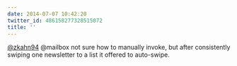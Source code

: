 ```yaml
---
date: 2014-07-07 10:42:20
twitter_id: 486158277328515072
title: ''
---
```


<!-- Tweet at https://twitter.com/statuses/486157862255599617 is either deleted or protected. -->

[@zkahn94](https://twitter.com/zkahn94) @mailbox not sure how to manually invoke, but after consistently swiping one newsletter to a list it offered to auto-swipe.
